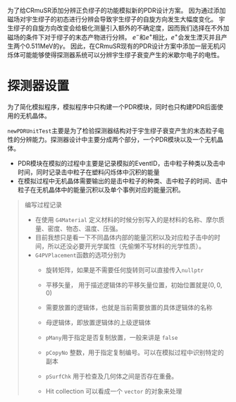 为了给CRmuSR添加分辨正负缪子的功能模拟新的PDR设计方案。
因为通过添加磁场对宇生缪子的初态进行分辨会导致宇生缪子的自旋方向发生大幅度变化。
宇生缪子的自旋方向改变会给极化测量引入额外的不确定度，因而我们选择在不外加磁场的条件下对于缪子的末态产物进行分辨。
$e^-$和$e^+$相比，$e^+$会发生湮灭并且产生两个$0.511\mathrm{MeV}$的$\gamma$。
因此，在CRmuSR现有的PDR设计方案中添加一层无机闪烁体可能能够使得探测器系统可以分辨宇生缪子衰变产生的米歇尔电子的电性。

# 探测器设置
为了简化模拟程序，模拟程序中只构建一个PDR模块，同时也只构建PDR后面使用的无机晶体。

`newPDRUnitTest`主要是为了检验探测器结构对于宇生缪子衰变产生的末态粒子电性的分辨能力。探测器设计中主要分成两个部分，一个PDR模块以及一个无机晶体。
- PDR模块在模拟的过程中主要是记录模拟的EventID，击中粒子种类以及击中时间，同时记录击中粒子在塑料闪烁体中沉积的能量
- 在模拟过程中无机晶体需要输出的是击中粒子的种类、击中粒子的时间、击中粒子在无机晶体中的能量沉积以及单个事例对应的能量沉积。

> 编写过程记录
> - 在使用 `G4Material` 定义材料的时候分别写入的是材料的名称、摩尔质量、密度、物态、温度、压强。
> - 目前我想只是看一下不同晶体内部的能量沉积以及对应粒子击中的时间，所以还没必要开光学属性（先偷懒不写材料的光学性质）。
> - `G4PVPlacement`函数的选项分别为
>   - 旋转矩阵，如果是不需要任何旋转则可以直接传入`nullptr`
>   - 平移矢量， 用于描述逻辑体的平移矢量位置，初始位置就是$(0,0,0)$
>   - 需要放置的逻辑体，也就是当前需要放置的具体逻辑体的名称
>   - 母逻辑体，即放置逻辑体的上级逻辑体
>   - `pMany`用于指定是否复制放置，一般来讲是 `false`
>   - `pCopyNo` 整数，用于指定复制编号。可以在模拟过程中识别特定的副本
>   - `pSurfChk` 用于检查及几何体之间是否存在重叠。
>
>   - Hit collection 可以看成一个 `vector` 的对象来处理 